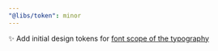```yaml
---
"@libs/token": minor
---
```


✨ Add initial design tokens for [font scope of the typography](https://shan-shan-dev.github.io/broom/variables/_libs_token.typography_font.FONT.html)
